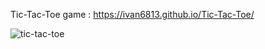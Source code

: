 Tic-Tac-Toe game : https://ivan6813.github.io/Tic-Tac-Toe/

![tic-tac-toe](https://user-images.githubusercontent.com/79784960/131701859-6fde54a0-c285-4cf8-96bf-04b004f7c6a8.png)
